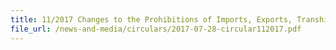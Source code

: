 ```yaml
---
title: 11/2017 Changes to the Prohibitions of Imports, Exports, Transhipments and Goods in Transit From or To Iran
file_url: /news-and-media/circulars/2017-07-28-circular112017.pdf
---
```

